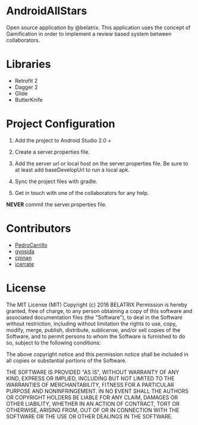 # AndroidAllStars

Open source application by @belatrix. 
This application uses the concept of Gamification in order to implement a review based system between collaborators.

# Libraries

* Retrofit 2
* Dagger 2
* Glide
* ButterKnife

# Project Configuration

1. Add the project to Android Studio 2.0 +

2. Create a server.properties file.

3. Add the server url or local host on the server.properties file. Be sure to at least add baseDevelopUrl to run a local apk.

4. Sync the project files with gradle.

5. Get in touch with one of the collaborators for any help.

**NEVER** commit the server.properties file.

# Contributors

* [PedroCarrillo](http://github.com/PedroCarrillo)
* [gyosida](http://github.com/gyosida)
* [cpinan](http://github.com/cpinan)
* [icerrate](http://github.com/icerrate)

# License

The MIT License (MIT)
Copyright (c) 2016 BELATRIX
Permission is hereby granted, free of charge, to any person obtaining a copy
of this software and associated documentation files (the "Software"), to deal
in the Software without restriction, including without limitation the rights
to use, copy, modify, merge, publish, distribute, sublicense, and/or sell
copies of the Software, and to permit persons to whom the Software is
furnished to do so, subject to the following conditions:

The above copyright notice and this permission notice shall be included in all
copies or substantial portions of the Software.

THE SOFTWARE IS PROVIDED "AS IS", WITHOUT WARRANTY OF ANY KIND, EXPRESS OR
IMPLIED, INCLUDING BUT NOT LIMITED TO THE WARRANTIES OF MERCHANTABILITY,
FITNESS FOR A PARTICULAR PURPOSE AND NONINFRINGEMENT. IN NO EVENT SHALL THE
AUTHORS OR COPYRIGHT HOLDERS BE LIABLE FOR ANY CLAIM, DAMAGES OR OTHER
LIABILITY, WHETHER IN AN ACTION OF CONTRACT, TORT OR OTHERWISE, ARISING FROM,
OUT OF OR IN CONNECTION WITH THE SOFTWARE OR THE USE OR OTHER DEALINGS IN THE
SOFTWARE.


